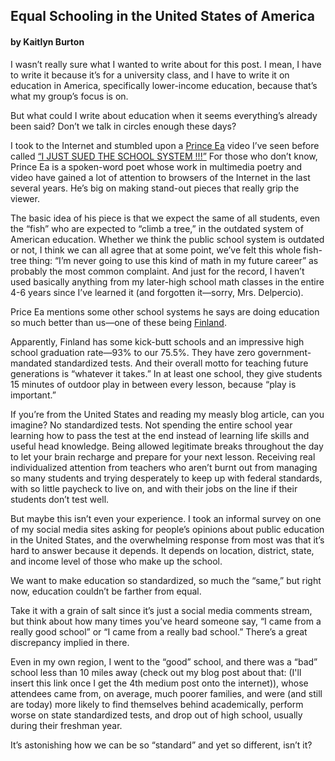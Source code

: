 ## Equal Schooling in the United States of America
#### by Kaitlyn Burton

I wasn’t really sure what I wanted to write about for this post. I mean, I have to write it because it’s for a university class, and I have to write it on education in America, specifically lower-income education, because that’s what my group’s focus is on.

But what could I write about education when it seems everything’s already been said? Don’t we talk in circles enough these days?

I took to the Internet and stumbled upon a [Prince Ea](http://princeea.com/) video I’ve seen before called [“I JUST SUED THE SCHOOL SYSTEM !!!”](https://www.youtube.com/watch?v=dqTTojTija8) For those who don’t know, Prince Ea is a spoken-word poet whose work in multimedia poetry and video have gained a lot of attention to browsers of the Internet in the last several years. He’s big on making stand-out pieces that really grip the viewer.

The basic idea of his piece is that we expect the same of all students, even the “fish” who are expected to “climb a tree,” in the outdated system of American education. Whether we think the public school system is outdated or not, I think we can all agree that at some point, we’ve felt this whole fish-tree thing: “I’m never going to use this kind of math in my future career” as probably the most common complaint. And just for the record, I haven’t used basically anything from my later-high school math classes in the entire 4-6 years since I’ve learned it (and forgotten it—sorry, Mrs. Delpercio).

Price Ea mentions some other school systems he says are doing education so much better than us—one of these being [Finland](http://www.smithsonianmag.com/innovation/why-are-finlands-schools-successful-49859555/).

Apparently, Finland has some kick-butt schools and an impressive high school graduation rate—93% to our 75.5%.  They have zero government-mandated standardized tests. And their overall motto for teaching future generations is “whatever it takes.” In at least one school, they give students 15 minutes of outdoor play in between every lesson, because “play is important.”

If you’re from the United States and reading my measly blog article, can you imagine? No standardized tests. Not spending the entire school year learning how to pass the test at the end instead of learning life skills and useful head knowledge. Being allowed legitimate breaks throughout the day to let your brain recharge and prepare for your next lesson. Receiving real individualized attention from teachers who aren’t burnt out from managing so many students and trying desperately to keep up with federal standards, with so little paycheck to live on, and with their jobs on the line if their students don’t test well.

But maybe this isn’t even your experience. I took an informal survey on one of my social media sites asking for people’s opinions about public education in the United States, and the overwhelming response from most was that it’s hard to answer because it depends. It depends on location, district, state, and income level of those who make up the school.

We want to make education so standardized, so much the “same,” but right now, education couldn’t be farther from equal.

Take it with a grain of salt since it’s just a social media comments stream, but think about how many times you’ve heard someone say, “I came from a really good school” or “I came from a really bad school.” There’s a great discrepancy implied in there.

Even in my own region, I went to the “good” school, and there was a “bad” school less than 10 miles away (check out my blog post about that: (I'll insert this link once I get the 4th medium post onto the internet)), whose attendees came from, on average, much poorer families, and were (and still are today) more likely to find themselves behind academically, perform worse on state standardized tests, and drop out of high school, usually during their freshman year.

It’s astonishing how we can be so “standard” and yet so different, isn’t it?
